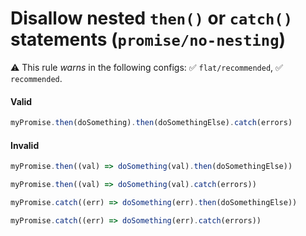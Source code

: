 # Disallow nested `then()` or `catch()` statements (`promise/no-nesting`)

⚠️ This rule _warns_ in the following configs: ✅ `flat/recommended`, ✅
`recommended`.

<!-- end auto-generated rule header -->

#### Valid

```js
myPromise.then(doSomething).then(doSomethingElse).catch(errors)
```

#### Invalid

```js
myPromise.then((val) => doSomething(val).then(doSomethingElse))

myPromise.then((val) => doSomething(val).catch(errors))

myPromise.catch((err) => doSomething(err).then(doSomethingElse))

myPromise.catch((err) => doSomething(err).catch(errors))
```
